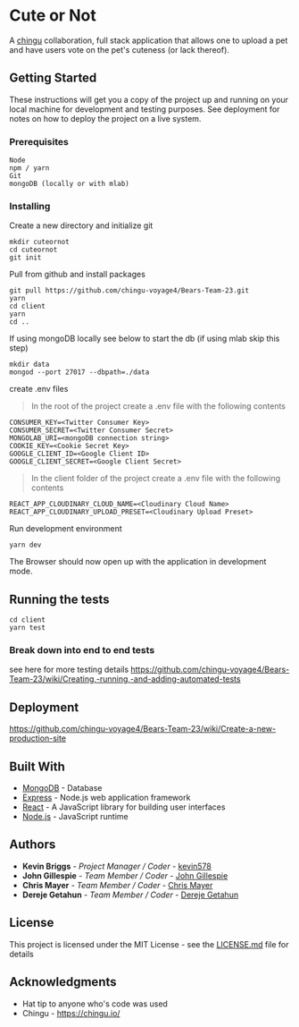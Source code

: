 # Cute or Not

A [chingu](https://chingu.io/) collaboration, full stack application that allows one to upload a pet and have users vote on the pet's cuteness (or lack thereof).

## Getting Started

These instructions will get you a copy of the project up and running on your local machine for development and testing purposes. See deployment for notes on how to deploy the project on a live system.

### Prerequisites

```
Node
npm / yarn
Git
mongoDB (locally or with mlab)
```

### Installing

Create a new directory and initialize git

```
mkdir cuteornot
cd cuteornot
git init
```

Pull from github and install packages

```
git pull https://github.com/chingu-voyage4/Bears-Team-23.git
yarn
cd client
yarn
cd ..
```

If using mongoDB locally see below to start the db (if using mlab skip this step)

```
mkdir data
mongod --port 27017 --dbpath=./data
```

create .env files
>In the root of the project create a .env file with the following contents
```
CONSUMER_KEY=<Twitter Consumer Key>
CONSUMER_SECRET=<Twitter Consumer Secret>
MONGOLAB_URI=<mongoDB connection string>
COOKIE_KEY=<Cookie Secret Key>
GOOGLE_CLIENT_ID=<Google Client ID>
GOOGLE_CLIENT_SECRET=<Google Client Secret>
```
>In the client folder of the project create a .env file with the following contents
```
REACT_APP_CLOUDINARY_CLOUD_NAME=<Cloudinary Cloud Name>
REACT_APP_CLOUDINARY_UPLOAD_PRESET=<Cloudinary Upload Preset>
```

Run development environment
```
yarn dev
```
The Browser should now open up with the application in development mode.

## Running the tests

```
cd client
yarn test
```

### Break down into end to end tests

see here for more testing details
https://github.com/chingu-voyage4/Bears-Team-23/wiki/Creating,-running,-and-adding-automated-tests

## Deployment

https://github.com/chingu-voyage4/Bears-Team-23/wiki/Create-a-new-production-site

## Built With

* [MongoDB](https://www.mongodb.com/) - Database
* [Express](https://expressjs.com/) - Node.js web application framework
* [React](https://reactjs.org/) - A JavaScript library for building user interfaces
* [Node.js](https://nodejs.org/) - JavaScript runtime
 
## Authors

* **Kevin Briggs** - *Project Manager / Coder* - [kevin578](https://github.com/kevin578)
* **John Gillespie** - *Team Member / Coder* - [John Gillespie](https://github.com/olddognewtrix123)
* **Chris Mayer** - *Team Member / Coder* - [Chris Mayer](https://github.com/mayerxc)
* **Dereje Getahun** - *Team Member / Coder* - [Dereje Getahun](https://github.com/Dereje1)

## License

This project is licensed under the MIT License - see the [LICENSE.md](LICENSE.md) file for details

## Acknowledgments

* Hat tip to anyone who's code was used
* Chingu - https://chingu.io/
